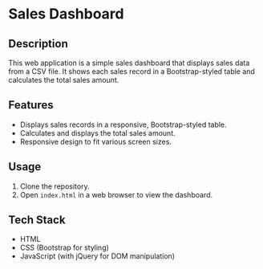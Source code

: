 # Sales Dashboard

## Description
This web application is a simple sales dashboard that displays sales data from a CSV file. It shows each sales record in a Bootstrap-styled table and calculates the total sales amount.

## Features
- Displays sales records in a responsive, Bootstrap-styled table.
- Calculates and displays the total sales amount.
- Responsive design to fit various screen sizes.

## Usage
1. Clone the repository.
2. Open `index.html` in a web browser to view the dashboard.

## Tech Stack
- HTML
- CSS (Bootstrap for styling)
- JavaScript (with jQuery for DOM manipulation)